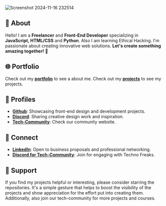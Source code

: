 
![Screenshot 2024-11-16 232514](https://github.com/user-attachments/assets/3576726b-b051-479c-9ccf-7ce6cd7f41a7)

## 👋 About

Hello! I am a **Freelancer** and **Front-End Developer** specializing in **JavaScript, HTML/CSS** and **Python**. Also I am learning Ethical Hacking. I'm passionate about creating innovative web solutions. **Let's create something amazing together!** 🚀

## 🌐 Portfolio

Check out my [**portfolio**](https://eviee.vercel.app/) to see a about me.
Check out my [**projects**](https://vercel.com/aryas-projects-45d80c55) to see my projects.


## 📌 Profiles

- [**Github**](https://github.com/aryaaaaaS/aryaaaaaS): Showcasing front-end design and development projects.
- [**Discord**](https://discord.com/channels/@me/1268567035064090708): Sharing creative design work and inspiration.
- [**Tech-Community**](https://www.community.impic.tech/): Check our community website.

## 💬 Connect

- [**LinkedIn**](https://www.linkedin.com/in/arya-shendge-011a11328/): Open to business proposals and professional networking.
- [**Discord for Tech-Community**](https://discord.gg/impic): Join for engaging with Techno Freaks.

## 💖 Support

If you find my projects helpful or interesting, please consider starring the repositories. It's a simple gesture that helps to boost the visibility of the projects and show appreciation for the effort put into creating them. Additionally, also join our tech-community for more projects and courses.
